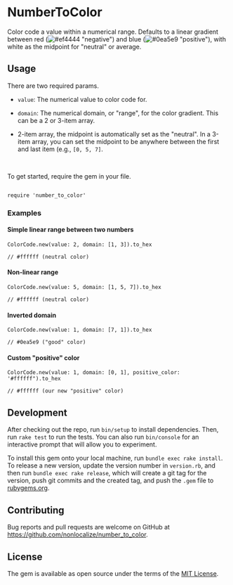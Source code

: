
# NumberToColor
Color code a value within a numerical range. Defaults to a linear gradient between red (![#ef4444](https://placehold.co/15x15/ef4444/ef4444.png) "negative") and blue (![#0ea5e9](https://placehold.co/15x15/0ea5e9/0ea5e9.png) "positive"), with white as the midpoint for "neutral" or average.

  

## Usage
There are two required params.

* `value`: The numerical value to color code for.

* `domain`: The numerical domain, or "range", for the color gradient. This can be a 2 or 3-item array. 
* 2-item array, the midpoint is automatically set as the "neutral". In a 3-item array, you can set the midpoint to be anywhere between the first and last item (e.g., `[0, 5, 7]`.

<br>

To get started, require the gem in your file.
```

require 'number_to_color'

```

 
### Examples
#### Simple linear range between two numbers
```
ColorCode.new(value: 2, domain: [1, 3]).to_hex

// #ffffff (neutral color)
```

  

#### Non-linear range
```
ColorCode.new(value: 5, domain: [1, 5, 7]).to_hex

// #ffffff (neutral color)
```

  

#### Inverted domain
```
ColorCode.new(value: 1, domain: [7, 1]).to_hex

// #0ea5e9 ("good" color)
```

  

#### Custom "positive" color
```
ColorCode.new(value: 1, domain: [0, 1], positive_color: '#ffffff").to_hex

// #ffffff (our new "positive" color)
```

## Development
After checking out the repo, run `bin/setup` to install dependencies. Then, run `rake test` to run the tests. You can also run `bin/console` for an interactive prompt that will allow you to experiment.

To install this gem onto your local machine, run `bundle exec rake install`. To release a new version, update the version number in `version.rb`, and then run `bundle exec rake release`, which will create a git tag for the version, push git commits and the created tag, and push the `.gem` file to [rubygems.org](https://rubygems.org).

## Contributing
Bug reports and pull requests are welcome on GitHub at https://github.com/nonlocalize/number_to_color.

## License
The gem is available as open source under the terms of the [MIT License](https://opensource.org/licenses/MIT).
